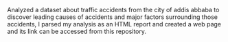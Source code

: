 Analyzed a dataset about traffic accidents from the city of addis abbaba to discover leading causes of accidents and major factors surrounding those accidents, I parsed my analysis as an HTML report and created a web page and its link can be accessed from this repository.

